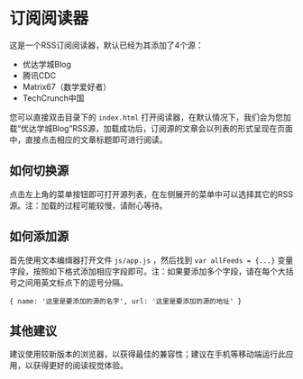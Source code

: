 # 订阅阅读器

这是一个RSS订阅阅读器，默认已经为其添加了4个源：

+ 优达学城Blog
+ 腾讯CDC
+ Matrix67（数学爱好者）
+ TechCrunch中国

您可以直接双击目录下的 `index.html` 打开阅读器，在默认情况下，我们会为您加载“优达学城Blog”RSS源，加载成功后，订阅源的文章会以列表的形式呈现在页面中，直接点击相应的文章标题即可进行阅读。

## 如何切换源

点击左上角的菜单按钮即可打开源列表，在左侧展开的菜单中可以选择其它的RSS源。注：加载的过程可能较慢，请耐心等待。

## 如何添加源

首先使用文本编缉器打开文件 `js/app.js` ，然后找到 `var allFeeds = {...}` 变量字段，按照如下格式添加相应字段即可。注：如果要添加多个字段，请在每个大括号之间用英文标点下的逗号分隔。

`{
    name: '这里是要添加的源的名字',
    url: '这里是要添加的源的地址'
}`

## 其他建议

建议使用较新版本的浏览器，以获得最佳的兼容性；建议在手机等移动端运行此应用，以获得更好的阅读视觉体验。

